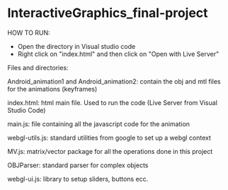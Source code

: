 # InteractiveGraphics_final-project

HOW TO RUN:
- Open the directory in Visual studio code
- Right click on "index.html" and then click on "Open with Live Server"



Files and directories:

Android_animation1 and Android_animation2: contain the obj and mtl files for the animations (keyframes)

index.html: html main file. Used to run the code (Live Server from Visual Studio Code)

main.js: file containing all the javascript code for the animation

webgl-utils.js: standard utilities from google to set up a webgl context

MV.js: matrix/vector package for all the operations done in this project

OBJParser: standard parser for complex objects 

webgl-ui.js: library to setup sliders, buttons ecc. 
